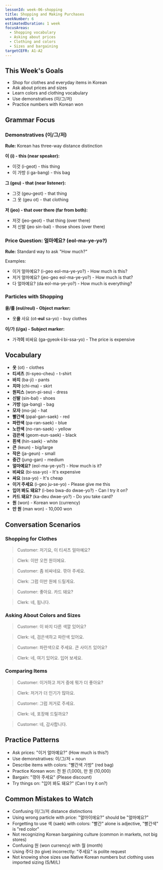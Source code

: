 ```yaml
---
lessonId: week-06-shopping
title: Shopping and Making Purchases
weekNumber: 6
estimatedDuration: 1 week
focusAreas:
  - Shopping vocabulary
  - Asking about prices
  - Clothing and colors
  - Sizes and bargaining
targetCEFR: A1-A2
---
```


## This Week's Goals

- Shop for clothes and everyday items in Korean
- Ask about prices and sizes
- Learn colors and clothing vocabulary
- Use demonstratives (이/그/저)
- Practice numbers with Korean won

## Grammar Focus

### Demonstratives (이/그/저)

**Rule:** Korean has three-way distance distinction

**이 (i) - this (near speaker):**
- 이것 (i-geot) - this thing
- 이 가방 (i ga-bang) - this bag

**그 (geu) - that (near listener):**
- 그것 (geu-geot) - that thing
- 그 옷 (geu ot) - that clothing

**저 (jeo) - that over there (far from both):**
- 저것 (jeo-geot) - that thing (over there)
- 저 신발 (jeo sin-bal) - those shoes (over there)

### Price Question: 얼마예요? (eol-ma-ye-yo?)

**Rule:** Standard way to ask "How much?"

Examples:
- 이거 얼마예요? (i-geo eol-ma-ye-yo?) - How much is this?
- 저거 얼마예요? (jeo-geo eol-ma-ye-yo?) - How much is that?
- 다 얼마예요? (da eol-ma-ye-yo?) - How much is everything?

### Particles with Shopping

**을/를 (eul/reul) - Object marker:**
- 옷**을** 사요 (ot-**eul** sa-yo) - buy clothes

**이/가 (i/ga) - Subject marker:**
- 가격**이** 비싸요 (ga-gyeok-**i** bi-ssa-yo) - The price is expensive

## Vocabulary

- **옷** (ot) - clothes
- **티셔츠** (ti-syeo-cheu) - t-shirt
- **바지** (ba-ji) - pants
- **치마** (chi-ma) - skirt
- **원피스** (won-pi-seu) - dress
- **신발** (sin-bal) - shoes
- **가방** (ga-bang) - bag
- **모자** (mo-ja) - hat
- **빨간색** (ppal-gan-saek) - red
- **파란색** (pa-ran-saek) - blue
- **노란색** (no-ran-saek) - yellow
- **검은색** (geom-eun-saek) - black
- **흰색** (hin-saek) - white
- **큰** (keun) - big/large
- **작은** (ja-geun) - small
- **중간** (jung-gan) - medium
- **얼마예요?** (eol-ma-ye-yo?) - How much is it?
- **비싸요** (bi-ssa-yo) - It's expensive
- **싸요** (ssa-yo) - It's cheap
- **이거 주세요** (i-geo ju-se-yo) - Please give me this
- **입어 봐도 돼요?** (i-beo bwa-do dwae-yo?) - Can I try it on?
- **카드 돼요?** (ka-deu dwae-yo?) - Do you take card?
- **원** (won) - Korean won (currency)
- **만 원** (man won) - 10,000 won

## Conversation Scenarios

### Shopping for Clothes

> Customer: 저기요, 이 티셔츠 얼마예요?

> Clerk: 이만 오천 원이에요.

> Customer: 좀 비싸네요. 깎아 주세요.

> Clerk: 그럼 이만 원에 드릴게요.

> Customer: 좋아요. 카드 돼요?

> Clerk: 네, 됩니다.

### Asking About Colors and Sizes

> Customer: 이 바지 다른 색깔 있어요?

> Clerk: 네, 검은색하고 파란색 있어요.

> Customer: 파란색으로 주세요. 큰 사이즈 있어요?

> Clerk: 네, 여기 있어요. 입어 보세요.

### Comparing Items

> Customer: 이거하고 저거 중에 뭐가 더 좋아요?

> Clerk: 저거가 더 인기가 많아요.

> Customer: 그럼 저거로 주세요.

> Clerk: 네, 포장해 드릴까요?

> Customer: 네, 감사합니다.

## Practice Patterns

- Ask prices: "이거 얼마예요?" (How much is this?)
- Use demonstratives: 이/그/저 + noun
- Describe items with colors: "빨간색 가방" (red bag)
- Practice Korean won: 천 원 (1,000), 만 원 (10,000)
- Bargain: "깎아 주세요" (Please discount)
- Try things on: "입어 봐도 돼요?" (Can I try it on?)

## Common Mistakes to Watch

- Confusing 이/그/저 distance distinctions
- Using wrong particle with price: "얼마이에요?" should be "얼마예요?"
- Forgetting to use 색 (saek) with colors: "빨간" alone is adjective, "빨간색" is "red color"
- Not recognizing Korean bargaining culture (common in markets, not big stores)
- Confusing 원 (won currency) with 월 (month)
- Using 주다 (to give) incorrectly: "주세요" is polite request
- Not knowing shoe sizes use Native Korean numbers but clothing uses imported sizing (S/M/L)
